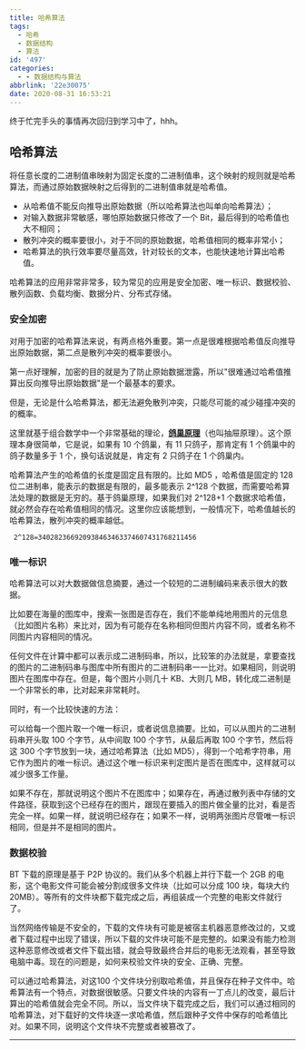 ```yaml
---
title: 哈希算法
tags:
  - 哈希
  - 数据结构
  - 算法
id: '497'
categories:
  - - 数据结构与算法
abbrlink: '22e30075'
date: 2020-08-31 16:53:21
---
```


终于忙完手头的事情再次回归到学习中了，hhh。

## 哈希算法

将任意长度的二进制值串映射为固定长度的二进制值串，这个映射的规则就是哈希算法，而通过原始数据映射之后得到的二进制值串就是哈希值。

*   从哈希值不能反向推导出原始数据（所以哈希算法也叫单向哈希算法）；
*   对输入数据非常敏感，哪怕原始数据只修改了一个 Bit，最后得到的哈希值也大不相同；
*   散列冲突的概率要很小，对于不同的原始数据，哈希值相同的概率非常小；
*   哈希算法的执行效率要尽量高效，针对较长的文本，也能快速地计算出哈希值。

哈希算法的应用非常非常多，较为常见的应用是安全加密、唯一标识、数据校验、散列函数、负载均衡、数据分片、分布式存储。

### 安全加密

对用于加密的哈希算法来说，有两点格外重要。第一点是很难根据哈希值反向推导出原始数据，第二点是散列冲突的概率要很小。

第一点好理解，加密的目的就是为了防止原始数据泄露，所以"很难通过哈希值推算出反向推导出原始数据"是一个最基本的要求。

但是，无论是什么哈希算法，都无法避免散列冲突，只能尽可能的减少碰撞冲突的的概率。

这里就基于组合数学中一个非常基础的理论，**[鸽巢原理](https://wiki.mbalib.com/wiki/%E9%B8%BD%E5%B7%A2%E5%8E%9F%E7%90%86)**（也叫抽屉原理）。这个原理本身很简单，它是说，如果有 10 个鸽巢，有 11 只鸽子，那肯定有 1 个鸽巢中的鸽子数量多于 1 个，换句话说就是，肯定有 2 只鸽子在 1 个鸽巢内。

哈希算法产生的哈希值的长度是固定且有限的。比如 MD5 ，哈希值是固定的 128 位二进制串，能表示的数据是有限的，最多能表示 2^128 个数据，而需要哈希算法处理的数据是无穷的。基于鸽巢原理，如果我们对 2^128+1 个数据求哈希值，就必然会存在哈希值相同的情况。这里你应该能想到，一般情况下，哈希值越长的哈希算法，散列冲突的概率越低。

```
 2^128=340282366920938463463374607431768211456
```

### 唯一标识

哈希算法可以对大数据做信息摘要，通过一个较短的二进制编码来表示很大的数据。

比如要在海量的图库中，搜索一张图是否存在，我们不能单纯地用图片的元信息（比如图片名称）来比对，因为有可能存在名称相同但图片内容不同，或者名称不同图片内容相同的情况。

任何文件在计算中都可以表示成二进制码串，所以，比较笨的办法就是，拿要查找的图片的二进制码串与图库中所有图片的二进制码串一一比对。如果相同，则说明图片在图库中存在。但是，每个图片小则几十 KB、大则几 MB，转化成二进制是一个非常长的串，比对起来非常耗时。

同时，有一个比较快速的方法：

可以给每一个图片取一个唯一标识，或者说信息摘要。比如，可以从图片的二进制码串开头取 100 个字节，从中间取 100 个字节，从最后再取 100 个字节，然后将这 300 个字节放到一块，通过哈希算法（比如 MD5），得到一个哈希字符串，用它作为图片的唯一标识。通过这个唯一标识来判定图片是否在图库中，这样就可以减少很多工作量。

如果不存在，那就说明这个图片不在图库中；如果存在，再通过散列表中存储的文件路径，获取到这个已经存在的图片，跟现在要插入的图片做全量的比对，看是否完全一样。如果一样，就说明已经存在；如果不一样，说明两张图片尽管唯一标识相同，但是并不是相同的图片。

### 数据校验

BT 下载的原理是基于 P2P 协议的。我们从多个机器上并行下载一个 2GB 的电影，这个电影文件可能会被分割成很多文件块（比如可以分成 100 块，每块大约 20MB）。等所有的文件块都下载完成之后，再组装成一个完整的电影文件就行了。

当然网络传输是不安全的，下载的文件块有可能是被宿主机器恶意修改过的，又或者下载过程中出现了错误，所以下载的文件块可能不是完整的。如果没有能力检测这种恶意修改或者文件下载出错，就会导致最终合并后的电影无法观看，甚至导致电脑中毒。现在的问题是，如何来校验文件块的安全、正确、完整。

可以通过哈希算法，对这100 个文件块分别取哈希值，并且保存在种子文件中。哈希算法有一个特点，对数据很敏感。只要文件块的内容有一丁点儿的改变，最后计算出的哈希值就会完全不同。所以，当文件块下载完成之后，我们可以通过相同的哈希算法，对下载好的文件块逐一求哈希值，然后跟种子文件中保存的哈希值比对。如果不同，说明这个文件块不完整或者被篡改了。

* * *